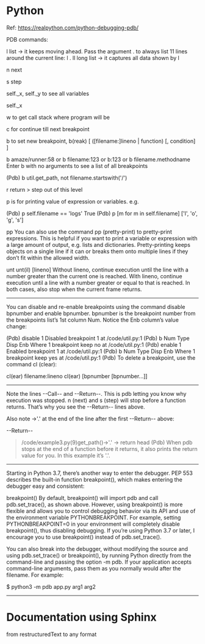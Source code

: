 # Python
Ref: https://realpython.com/python-debugging-pdb/

PDB commands:

l list -> it keeps moving ahead. Pass the argument . to always list 11 lines around the current line: l .
ll long list -> it captures all data shown by l

n next

s step

self._x, self._y  to see all variables

self._x

w to get call stack where program will be

c for continue till next breakpoint

b to set new breakpoint, b(reak) [ ([filename:]lineno | function) [, condition] ]

b amaze/runner:58    or     b filename:123    or         b:123    or    b  filename.methodname
Enter b with no arguments to see a list of all breakpoints

(Pdb) b util.get_path, not filename.startswith('/')

r return > step out of this level

p is for printing value of expression or variables.  e.g. 

(Pdb) p self.filename == 'logs'
True
(Pdb) p [m for m in self.filename]
['l', 'o', 'g', 's']


pp You can also use the command pp (pretty-print) to pretty-print expressions. This is helpful if you want to print a variable or expression with a large amount of output, e.g. lists and dictionaries. Pretty-printing keeps objects on a single line if it can or breaks them onto multiple lines if they don’t fit within the allowed width.

unt	unt(il) [lineno]	Without lineno, continue execution until the line with a number greater than the current one is reached. With lineno, continue execution until a line with a number greater or equal to that is reached. In both cases, also stop when the current frame returns.

--------------------
You can disable and re-enable breakpoints using the command disable bpnumber and enable bpnumber. bpnumber is the breakpoint number from the breakpoints list’s 1st column Num. Notice the Enb column’s value change:

(Pdb) disable 1
Disabled breakpoint 1 at /code/util.py:1
(Pdb) b
Num Type         Disp Enb   Where
1   breakpoint   keep no    at /code/util.py:1
(Pdb) enable 1
Enabled breakpoint 1 at /code/util.py:1
(Pdb) b
Num Type         Disp Enb   Where
1   breakpoint   keep yes   at /code/util.py:1
(Pdb) 
To delete a breakpoint, use the command cl (clear):

cl(ear) filename:lineno
cl(ear) [bpnumber [bpnumber...]]

--------------------

Note the lines --Call-- and --Return--. This is pdb letting you know why execution was stopped. n (next) and s (step) will stop before a function returns. That’s why you see the --Return-- lines above.

Also note ->'.' at the end of the line after the first --Return-- above:

--Return--
> /code/example3.py(9)get_path()->'.'
-> return head
(Pdb) 
When pdb stops at the end of a function before it returns, it also prints the return value for you. In this example it’s '.'.


--------------------------
Starting in Python 3.7, there’s another way to enter the debugger. PEP 553 describes the built-in function breakpoint(), which makes entering the debugger easy and consistent:

breakpoint()
By default, breakpoint() will import pdb and call pdb.set_trace(), as shown above. However, using breakpoint() is more flexible and allows you to control debugging behavior via its API and use of the environment variable PYTHONBREAKPOINT. For example, setting PYTHONBREAKPOINT=0 in your environment will completely disable breakpoint(), thus disabling debugging. If you’re using Python 3.7 or later, I encourage you to use breakpoint() instead of pdb.set_trace().

You can also break into the debugger, without modifying the source and using pdb.set_trace() or breakpoint(), by running Python directly from the command-line and passing the option -m pdb. If your application accepts command-line arguments, pass them as you normally would after the filename. For example:

$ python3 -m pdb app.py arg1 arg2

---------------------------


# Documentation using Sphinx
from restructuredText to any format
